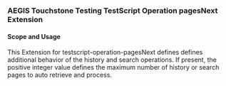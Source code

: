 ### AEGIS Touchstone Testing TestScript Operation pagesNext Extension


#### Scope and Usage

This Extension for testscript-operation-pagesNext defines defines additional behavior of the history and search operations. If present, the positive integer value defines the maximum number of history or search pages to auto retrieve and process.
